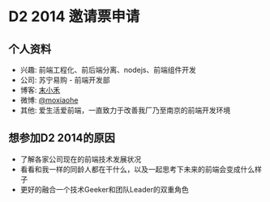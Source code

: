 # D2 2014 邀请票申请

## 个人资料

- 兴趣: 前端工程化、前后端分离、nodejs、前端组件开发
- 公司: 苏宁易购 - 前端开发部
- 博客: [末小禾](http://moxiaohe.github.io) 
- 微博: [@moxiaohe](http://weibo.com/moxiaohe/) 
- 其他: 爱生活爱前端，一直致力于改善我厂乃至南京的前端开发环境

## 想参加D2 2014的原因

- 了解各家公司现在的前端技术发展状况
- 看看和我一样的同龄人都在干什么，以及一起思考下未来的前端会变成什么样子
- 更好的融合一个技术Geeker和团队Leader的双重角色